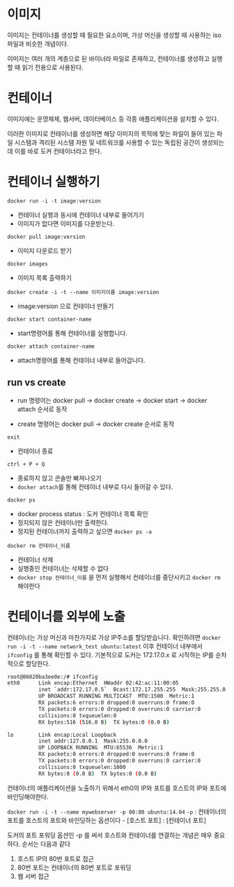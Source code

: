 # 이미지
이미지는 컨테이너를 생성할 때 필요한 요소이며, 가상 머신을 생성할 때 사용하는 iso 파일과 비슷한 개념이다.

이미지는 여러 개의 계층으로 된 바이너라 파일로 존재하고, 컨테이너를 생성하고 실행할 때 읽기 전용으로 사용된다.


# 컨테이너
이미지에는 운영체제, 웹서버, 데이터베이스 등 각종 애플리케이션을 설치할 수 있다.

이러한 이미지로 컨테이너를 생성하면 해당 이미지의 목적에 맞는 파일이 들어 있는 파일 시스템과 격리된 시스템 자원 및 네트워크를 사용할 수 있는 독립된 공간이 생성되는데 이를 바로 도커 컨테이너라고 한다.

# 컨테이너 실행하기
`docker run -i -t image:version`
- 컨테이너 실행과 동시에 컨테이너 내부로 들어가기
- 이미지가 없다면 이미지를 다운받는다.

`docker pull image:version`
- 이미지 다운로드 받기

`docker images`
- 이미지 목록 출력하기

`docker create -i -t --name 이미지이름 image:version`
- image:version 으로 컨테이너 만들기

`docker start container-name`
- start명령어를 통해 컨테이너를 실행합니다. 

`docker attach container-name`
- attach명령어를 통해 컨테이너 내부로 들어갑니다.

## run vs create
- run 명령어는 
docker pull -> docker create -> docker start -> docker attach 순서로 동작

- create 명령어는
docker pull -> docker create 순서로 동작

`exit`
- 컨테이너 종료

`ctrl + P + Q`
- 종료하지 않고 콘솔만 빠져나오기
- `docker attach`를 통해 컨테이너 내부로 다시 들어갈 수 있다.


`docker ps`
- docker process status : 도커 컨테이너 목록 확인
- 정지되지 않은 컨테이너만 출력한다.
- 정지된 컨테이너까지 출력하고 싶으면 `docker ps -a`

`docker rm 컨테이너_이름`
- 컨테이너 삭제
- 실행중인 컨테이너는 삭제할 수 없다
- `docker stop 컨테이너_이름` 을 먼저 실행해서 컨테이너를 중단시키고 `docker rm` 해야한다

# 컨테이너를 외부에 노출
컨테이너는 가상 머신과 마찬가지로 가상 IP주소를 할당받습니다. 확인하려면
`docker run -i -t --name network_test ubuntu:latest`
이후 컨테이너 내부에서 `ifconfig` 를 통해 확인할 수 있다.
기본적으로 도커는 172.17.0.x 로 시작하는 IP를 순차적으로 할당한다.

```sh
root@86020ba3ee0e:/# ifconfig
eth0      Link encap:Ethernet  HWaddr 02:42:ac:11:00:05  
          inet `addr:172.17.0.5`  Bcast:172.17.255.255  Mask:255.255.0.0
          UP BROADCAST RUNNING MULTICAST  MTU:1500  Metric:1
          RX packets:6 errors:0 dropped:0 overruns:0 frame:0
          TX packets:0 errors:0 dropped:0 overruns:0 carrier:0
          collisions:0 txqueuelen:0 
          RX bytes:516 (516.0 B)  TX bytes:0 (0.0 B)

lo        Link encap:Local Loopback  
          inet addr:127.0.0.1  Mask:255.0.0.0
          UP LOOPBACK RUNNING  MTU:65536  Metric:1
          RX packets:0 errors:0 dropped:0 overruns:0 frame:0
          TX packets:0 errors:0 dropped:0 overruns:0 carrier:0
          collisions:0 txqueuelen:1000 
          RX bytes:0 (0.0 B)  TX bytes:0 (0.0 B)
```

컨테이너의 애플리케이션을 노출하기 위해서 eth0의 IP와 포트를 호스트의 IP와 포트에 바인딩해야한다.

`docker run -i -t --name mywebserver -p 80:80 ubuntu:14.04`
`-p` : 컨테이너의 포트를 호스트의 포트와 바인딩하는 옵션이다
    - [호스트 포트] : [컨테이너 포트]

도커의 포트 포워딩 옵션인 -p 를 써서 호스트와 컨테이너를 연결하는 개념은 매우 중요하다.
순서는 다음과 같다
1. 호스트 IP의 80번 포트로 접근 
2. 80번 포트는 컨테이너의 80번 포트로 포워딩
3. 웹 서버 접근





